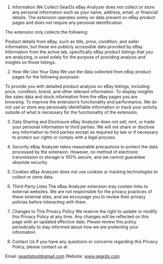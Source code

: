 1. Information We Collect
GearDs eBay Analyzer does not collect or store any personal information such as your name, address, email, or financial details. The extension operates solely on data present on eBay product pages and does not require any personal identification.

The extension only collects the following:

Product details from eBay, such as title, price, condition, and seller information, but these are publicly accessible data provided by eBay.
Information from the active tab, specifically eBay product listings that you are analyzing, is used solely for the purpose of providing analysis and insights on those listings.

2. How We Use Your Data
We use the data collected from eBay product pages for the following purposes:

To provide you with detailed product analysis on eBay listings, including price, condition, brand, and other relevant information.
To display insights like sales data and stock information from the eBay pages you are browsing.
To improve the extension’s functionality and performance.
We do not use or store any personally identifiable information or track your activity outside of what is necessary for the functionality of the extension.

3. Data Sharing and Disclosure
eBay Analyzer does not sell, rent, or trade your personal information to third parties. We will not share or disclose any information to third parties except as required by law or if necessary to protect our rights or comply with a legal process.

4. Security
eBay Analyzer takes reasonable precautions to protect the data processed by the extension. However, no method of electronic transmission or storage is 100% secure, and we cannot guarantee absolute security.

5. Cookies
eBay Analyzer does not use cookies or tracking technologies to collect or store data.

6. Third-Party Links
The eBay Analyzer extension may contain links to external websites. We are not responsible for the privacy practices of these external sites, and we encourage you to review their privacy policies before interacting with them.

7. Changes to This Privacy Policy
We reserve the right to update or modify this Privacy Policy at any time. Any changes will be reflected on this page with an updated effective date. Please review this policy periodically to stay informed about how we are protecting your information.

8. Contact Us
If you have any questions or concerns regarding this Privacy Policy, please contact us at:

Email: geardstool@gmail.com
Website: www.geards.com